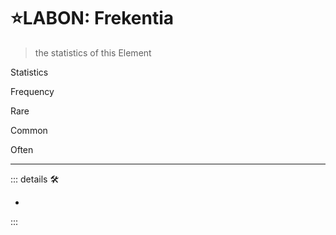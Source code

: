 # ⭐<labor>LABON: Frekentia</labor>

> the statistics of this Element

Statistics

Frequency

Rare

Common

Often

---

<!-- =================================================== -->
<!-- =================================================== -->
<!-- =================================================== -->
<!-- =================================================== -->
<!-- =================================================== -->
::: details 🛠

-

:::
